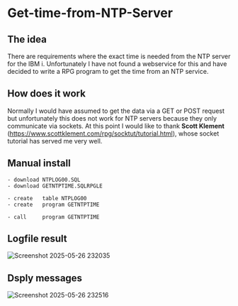 # Get-time-from-NTP-Server

## The idea

There are requirements where the exact time is needed from the NTP server for the IBM i. Unfortunately I have not found a webservice for this and have decided to write a RPG program to get the time from an NTP service.

## How does it work

Normally I would have assumed to get the data via a GET or POST request but unfortunately this does not work for NTP servers because they only communicate via sockets. At this point I would like to thank <strong>Scott Klement</strong> (https://www.scottklement.com/rpg/socktut/tutorial.html), whose socket tutorial has served me very well.

## Manual install

```
- download NTPLOG00.SQL
- download GETNTPTIME.SQLRPGLE

- create   table NTPLOG00 
- create   program GETNTPTIME 

- call     program GETNTPTIME
```

## Logfile result

![Screenshot 2025-05-26 232035](https://github.com/user-attachments/assets/497df5bc-848a-4136-a8a4-b7d65d01e419)

## Dsply messages

![Screenshot 2025-05-26 232516](https://github.com/user-attachments/assets/6c14548c-4916-4e58-9f6a-3fd269cfe47c)
